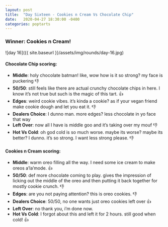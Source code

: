 ```yaml
---
layout: post
title:  "Day Sixteen - Cookies n Cream Vs Chocolate Chip"
date:   2020-04-27 18:30:00 -0400
categories: poptarts
---
```


### Winner: Cookies n Cream!

![day 16]({{ site.baseurl }}/assets/img/rounds/day-16.jpg)

#### Chocolate Chip scoring:
 * **Middle**: holy chocolate batman! like, wow how is it so strong? my face is puckering 👎
 * **50/50**: still feels like there are actual crunchy chocolate chips in here. I know it’s not true but such is the magic of this tart. 👍
 * **Edges**: weird cookie vibes. it’s kinda a cookie? as if your vegan friend make cookie dough and let you eat it. 👎
 * **Dealers Choice**: I dunno man. more edges? less chocolate in yo face that way
 * **Left Over**: now all I have is middle goo and it’s taking over my mouf 👎
 * **Hot Vs Cold**: oh god cold is so much worse. maybe its worse? maybe its better? I dunno. it’s so strong. I want less strong please. 👎

#### Cookies n Cream scoring:
 * **Middle**: warm oreo filling all the way. I need some ice cream to make oreos a’la’mode.  👍
 * **50/50**: def more chocolate coming to play. gives the impression of licking out the middle of the oreo and then putting it back together for mostly cookie crunch. 👎
 * **Edges**: are you not paying attention? this is oreo cookies. 👎
 * **Dealers Choice**: 50/50, no one wants just oreo cookies left over  👍
 * **Left Over**: no thank you, i’m done now.
 * **Hot Vs Cold**: I forgot about this and left it for 2 hours. still good when cold!  👍